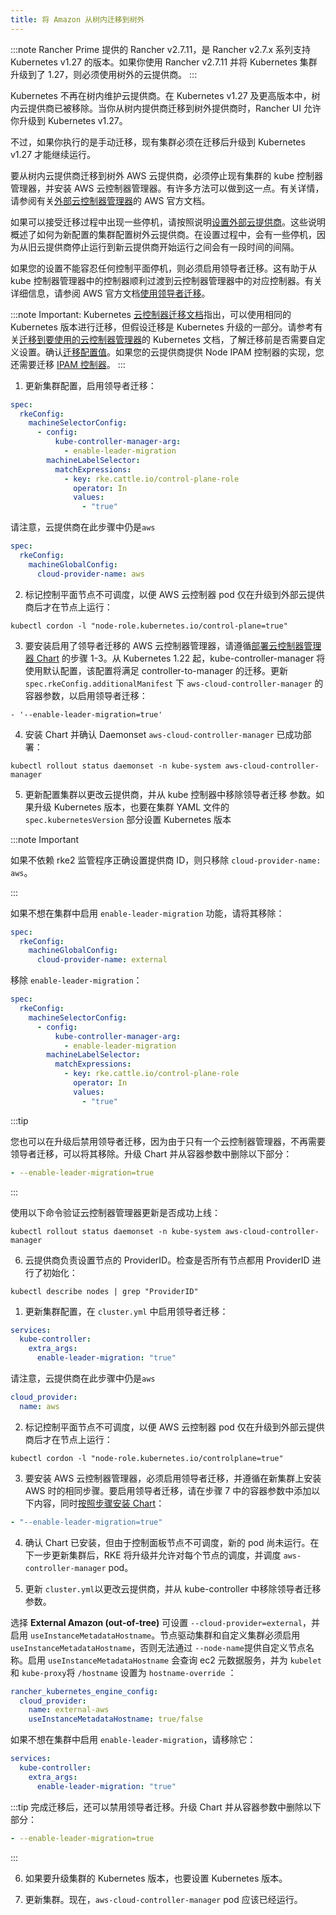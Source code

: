```yaml
---
title: 将 Amazon 从树内迁移到树外
---
```


<head>
  <link rel="canonical" href="https://ranchermanager.docs.rancher.com/zh/how-to-guides/new-user-guides/kubernetes-clusters-in-rancher-setup/migrate-to-an-out-of-tree-cloud-provider/migrate-to-out-of-tree-amazon"/>
</head>

:::note
Rancher Prime 提供的 Rancher v2.7.11，是 Rancher v2.7.x 系列支持 Kubernetes v1.27 的版本。如果你使用 Rancher v2.7.11 并将 Kubernetes 集群升级到了 1.27，则必须使用树外的云提供商。
:::

Kubernetes 不再在树内维护云提供商。在 Kubernetes v1.27 及更高版本中，树内云提供商已被移除。当你从树内提供商迁移到树外提供商时，Rancher UI 允许你升级到 Kubernetes v1.27。

不过，如果你执行的是手动迁移，现有集群必须在迁移后升级到 Kubernetes v1.27 才能继续运行。

要从树内云提供商迁移到树外 AWS 云提供商，必须停止现有集群的 kube 控制器管理器，并安装 AWS 云控制器管理器。有许多方法可以做到这一点。有关详情，请参阅有关[外部云控制器管理器](https://cloud-provider-aws.sigs.k8s.io/getting_started/)的 AWS 官方文档。

如果可以接受迁移过程中出现一些停机，请按照说明[设置外部云提供商](../set-up-cloud-providers/amazon.md#using-the-out-of-tree-aws-cloud-provider)。这些说明概述了如何为新配置的集群配置树外云提供商。在设置过程中，会有一些停机，因为从旧云提供商停止运行到新云提供商开始运行之间会有一段时间的间隔。

如果您的设置不能容忍任何控制平面停机，则必须启用领导者迁移。这有助于从 kube 控制器管理器中的控制器顺利过渡到云控制器管理器中的对应控制器。有关详细信息，请参阅 AWS 官方文档[使用领导者迁移](https://cloud-provider-aws.sigs.k8s.io/getting_started/)。

:::note Important:
Kubernetes [云控制器迁移文档](https://kubernetes.io/docs/tasks/administer-cluster/controller-manager-leader-migration/#before-you-begin)指出，可以使用相同的 Kubernetes 版本进行迁移，但假设迁移是 Kubernetes 升级的一部分。请参考有关[迁移到要使用的云控制器管理器](https://kubernetes.io/docs/tasks/administer-cluster/controller-manager-leader-migration/)的 Kubernetes 文档，了解迁移前是否需要自定义设置。确认[迁移配置值](https://kubernetes.io/docs/tasks/administer-cluster/controller-manager-leader-migration/#default-configuration)。如果您的云提供商提供 Node IPAM 控制器的实现，您还需要迁移 [IPAM 控制器](https://kubernetes.io/docs/tasks/administer-cluster/controller-manager-leader-migration/#node-ipam-controller-migration)。
:::

<Tabs groupId="k8s-distro">
<TabItem value="RKE2">

1. 更新集群配置，启用领导者迁移：

```yaml
spec:
  rkeConfig:
    machineSelectorConfig:
      - config:
          kube-controller-manager-arg:
            - enable-leader-migration
        machineLabelSelector:
          matchExpressions:
            - key: rke.cattle.io/control-plane-role
              operator: In
              values:
                - "true"
```

请注意，云提供商在此步骤中仍是`aws`

```yaml
spec:
  rkeConfig:
    machineGlobalConfig:
      cloud-provider-name: aws
```

2. 标记控制平面节点不可调度，以便 AWS 云控制器 pod 仅在升级到外部云提供商后才在节点上运行：

```shell
kubectl cordon -l "node-role.kubernetes.io/control-plane=true"
```

3. 要安装启用了领导者迁移的 AWS 云控制器管理器，请遵循[部署云控制器管理器 Chart](../set-up-cloud-providers/amazon.md#using-the-out-of-tree-aws-cloud-provider) 的步骤 1-3。从 Kubernetes 1.22 起，kube-controller-manager 将使用默认配置，该配置将满足 controller-to-manager 的迁移。更新 `spec.rkeConfig.additionalManifest` 下 `aws-cloud-controller-manager` 的容器参数，以启用领导者迁移：

```shell
- '--enable-leader-migration=true'
```

4. 安装 Chart 并确认 Daemonset `aws-cloud-controller-manager` 已成功部署：

```shell
kubectl rollout status daemonset -n kube-system aws-cloud-controller-manager
```

5. 更新配置集群以更改云提供商，并从 kube 控制器中移除领导者迁移 参数。如果升级 Kubernetes 版本，也要在集群 YAML 文件的 `spec.kubernetesVersion` 部分设置 Kubernetes 版本

:::note Important

如果不依赖 rke2 监管程序正确设置提供商 ID，则只移除 `cloud-provider-name: aws`。

:::

如果不想在集群中启用 `enable-leader-migration` 功能，请将其移除：

```yaml
spec:
  rkeConfig:
    machineGlobalConfig:
      cloud-provider-name: external
```

移除 `enable-leader-migration`：

```yaml
spec:
  rkeConfig:
    machineSelectorConfig:
      - config:
          kube-controller-manager-arg:
            - enable-leader-migration
        machineLabelSelector:
          matchExpressions:
            - key: rke.cattle.io/control-plane-role
              operator: In
              values:
                - "true"
```

:::tip

您也可以在升级后禁用领导者迁移，因为由于只有一个云控制器管理器，不再需要领导者迁移，可以将其移除。升级 Chart 并从容器参数中删除以下部分：

```yaml
- --enable-leader-migration=true
```

:::

使用以下命令验证云控制器管理器更新是否成功上线：

```shell
kubectl rollout status daemonset -n kube-system aws-cloud-controller-manager
```

6. 云提供商负责设置节点的 ProviderID。检查是否所有节点都用 ProviderID 进行了初始化：

```shell
kubectl describe nodes | grep "ProviderID"
```

</TabItem>

<TabItem value="RKE">

1. 更新集群配置，在 `cluster.yml` 中启用领导者迁移：

```yaml
services:
  kube-controller:
    extra_args:
      enable-leader-migration: "true"
```

请注意，云提供商在此步骤中仍是`aws`

```yaml
cloud_provider:
  name: aws
```

2. 标记控制平面节点不可调度，以便 AWS 云控制器 pod 仅在升级到外部云提供商后才在节点上运行：

```shell
kubectl cordon -l "node-role.kubernetes.io/controlplane=true"
```

3. 要安装 AWS 云控制器管理器，必须启用领导者迁移，并遵循在新集群上安装 AWS 时的相同步骤。要启用领导者迁移，请在步骤 7 中的容器参数中添加以下内容，同时[按照步骤安装 Chart](../set-up-cloud-providers/amazon.md#helm-chart-installation-from-ui)：

```yaml
- "--enable-leader-migration=true"
```

4. 确认 Chart 已安装，但由于控制面板节点不可调度，新的 pod 尚未运行。在下一步更新集群后，RKE 将升级并允许对每个节点的调度，并调度 `aws-controller-manager` pod。

5. 更新 `cluster.yml`以更改云提供商，并从 kube-controller 中移除领导者迁移参数。

选择 **External Amazon (out-of-tree)** 可设置 `--cloud-provider=external`，并启用 `useInstanceMetadataHostname`。节点驱动集群和自定义集群必须启用 `useInstanceMetadataHostname`，否则无法通过 `--node-name`提供自定义节点名称。启用 `useInstanceMetadataHostname` 会查询 ec2 元数据服务，并为 `kubelet` 和 `kube-proxy`将 `/hostname` 设置为 `hostname-override` ：

```yaml
rancher_kubernetes_engine_config:
  cloud_provider:
    name: external-aws
    useInstanceMetadataHostname: true/false
```

如果不想在集群中启用 `enable-leader-migration`，请移除它：

```yaml
services:
  kube-controller:
    extra_args:
      enable-leader-migration: "true"
```

:::tip
完成迁移后，还可以禁用领导者迁移。升级 Chart 并从容器参数中删除以下部分：

```yaml
- --enable-leader-migration=true
```

:::

6. 如果要升级集群的 Kubernetes 版本，也要设置 Kubernetes 版本。

7. 更新集群。现在，`aws-cloud-controller-manager` pod 应该已经运行。

</TabItem>
</Tabs>

